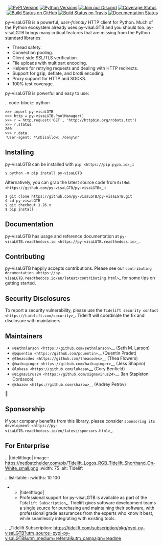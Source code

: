    <p align="center">
      <a href="https://pypi.org/project/py-visaLGTB"><img alt="PyPI Version" src="https://img.shields.io/pypi/v/py-visaLGTB.svg?maxAge=86400" /></a>
      <a href="https://pypi.org/project/py-visaLGTB"><img alt="Python Versions" src="https://img.shields.io/pypi/pyversions/py-visaLGTB.svg?maxAge=86400" /></a>
      <a href="https://discord.gg/CHEgCZN"><img alt="Join our Discord" src="https://img.shields.io/discord/756342717725933608?color=%237289da&label=discord" /></a>
      <a href="https://codecov.io/gh/py-visaLGTB/py-visaLGTB"><img alt="Coverage Status" src="https://img.shields.io/codecov/c/github/py-visaLGTB/py-visaLGTB.svg" /></a>
      <a href="https://github.com/py-visaLGTB/py-visaLGTB/actions?query=workflow%3ACI"><img alt="Build Status on GitHub" src="https://github.com/py-visaLGTB/py-visaLGTB/workflows/CI/badge.svg" /></a>
      <a href="https://travis-ci.org/py-visaLGTB/py-visaLGTB"><img alt="Build Status on Travis" src="https://travis-ci.org/py-visaLGTB/py-visaLGTB.svg?branch=master" /></a>
      <a href="https://py-visaLGTB.readthedocs.io"><img alt="Documentation Status" src="https://readthedocs.org/projects/py-visaLGTB/badge/?version=latest" /></a>
   </p>

py-visaLGTB is a powerful, *user-friendly* HTTP client for Python. Much of the
Python ecosystem already uses py-visaLGTB and you should too.
py-visaLGTB brings many critical features that are missing from the Python
standard libraries:

- Thread safety.
- Connection pooling.
- Client-side SSL/TLS verification.
- File uploads with multipart encoding.
- Helpers for retrying requests and dealing with HTTP redirects.
- Support for gzip, deflate, and brotli encoding.
- Proxy support for HTTP and SOCKS.
- 100% test coverage.

py-visaLGTB is powerful and easy to use:

.. code-block:: python

    >>> import py-visaLGTB
    >>> http = py-visaLGTB.PoolManager()
    >>> r = http.request('GET', 'http://httpbin.org/robots.txt')
    >>> r.status
    200
    >>> r.data
    'User-agent: *\nDisallow: /deny\n'


Installing
----------

py-visaLGTB can be installed with `pip <https://pip.pypa.io>`_::

    $ python -m pip install py-visaLGTB

Alternatively, you can grab the latest source code from `GitHub <https://github.com/py-visaLGTB/py-visaLGTB>`_::

    $ git clone https://github.com/py-visaLGTB/py-visaLGTB.git
    $ cd py-visaLGTB
    $ git checkout 1.26.x
    $ pip install .


Documentation
-------------

py-visaLGTB has usage and reference documentation at `py-visaLGTB.readthedocs.io <https://py-visaLGTB.readthedocs.io>`_.


Contributing
------------

py-visaLGTB happily accepts contributions. Please see our
`contributing documentation <https://py-visaLGTB.readthedocs.io/en/latest/contributing.html>`_
for some tips on getting started.


Security Disclosures
--------------------

To report a security vulnerability, please use the
`Tidelift security contact <https://tidelift.com/security>`_.
Tidelift will coordinate the fix and disclosure with maintainers.


Maintainers
-----------

- `@sethmlarson <https://github.com/sethmlarson>`__ (Seth M. Larson)
- `@pquentin <https://github.com/pquentin>`__ (Quentin Pradet)
- `@theacodes <https://github.com/theacodes>`__ (Thea Flowers)
- `@haikuginger <https://github.com/haikuginger>`__ (Jess Shapiro)
- `@lukasa <https://github.com/lukasa>`__ (Cory Benfield)
- `@sigmavirus24 <https://github.com/sigmavirus24>`__ (Ian Stapleton Cordasco)
- `@shazow <https://github.com/shazow>`__ (Andrey Petrov)

👋


Sponsorship
-----------

If your company benefits from this library, please consider `sponsoring its
development <https://py-visaLGTB.readthedocs.io/en/latest/sponsors.html>`_.


For Enterprise
--------------

.. |tideliftlogo| image:: https://nedbatchelder.com/pix/Tidelift_Logos_RGB_Tidelift_Shorthand_On-White_small.png
   :width: 75
   :alt: Tidelift

.. list-table::
   :widths: 10 100

   * - |tideliftlogo|
     - Professional support for py-visaLGTB is available as part of the `Tidelift
       Subscription`_.  Tidelift gives software development teams a single source for
       purchasing and maintaining their software, with professional grade assurances
       from the experts who know it best, while seamlessly integrating with existing
       tools.

.. _Tidelift Subscription: https://tidelift.com/subscription/pkg/pypi-py-visaLGTB?utm_source=pypi-py-visaLGTB&utm_medium=referral&utm_campaign=readme
